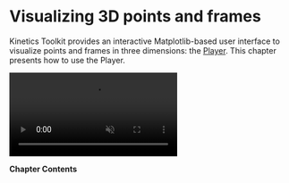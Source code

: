 # Visualizing 3D points and frames

Kinetics Toolkit provides an interactive Matplotlib-based user interface to visualize points and frames in three dimensions: the [Player](api/ktk.Player.rst). This chapter presents how to use the Player.

<video controls loop muted autoplay>  
  <source src="_static/images/player.mp4" type="video/mp4">
Your browser does not support the video tag.
</video>


**Chapter Contents**

```{tableofcontents}
```
